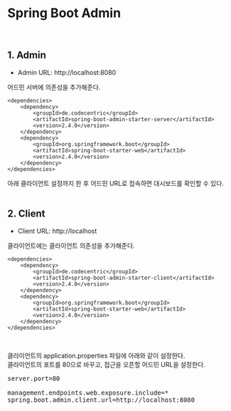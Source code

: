 
# Spring Boot Admin

<br/>

## 1. Admin
- Admin URL: http://localhost:8080

어드민 서버에 의존성을 추가해준다.

    <dependencies>
        <dependency>
            <groupId>de.codecentric</groupId>
            <artifactId>spring-boot-admin-starter-server</artifactId>
            <version>2.4.0</version>
        </dependency>
        <dependency>
            <groupId>org.springframework.boot</groupId>
            <artifactId>spring-boot-starter-web</artifactId>
            <version>2.4.0</version>
        </dependency>
    </dependencies>
    
아래 클라이언트 설정까지 한 후 어드민 URL로 접속하면 대시보드를 확인할 수 있다. 
<br/><br/>

## 2. Client 
- Client URL: http://localhost

클라이언트에는 클라이언트 의존성을 추가해준다.

    <dependencies>
        <dependency>
            <groupId>de.codecentric</groupId>
            <artifactId>spring-boot-admin-starter-client</artifactId>
            <version>2.4.0</version>
        </dependency>
        <dependency>
            <groupId>org.springframework.boot</groupId>
            <artifactId>spring-boot-starter-web</artifactId>
            <version>2.4.0</version>
        </dependency>
    </dependencies>
<br/>

클라이언트의 application.properties 파일에 아래와 같이 설정한다.<br/>
클라이언트의 포트를 80으로 바꾸고, 접근을 오픈할 어드민 URL을 설정한다.  <br/>
<pre>
server.port=80

management.endpoints.web.exposure.include=*
spring.boot.admin.client.url=http://localhost:8080
</pre>

<br/><br/><br/><br/>
